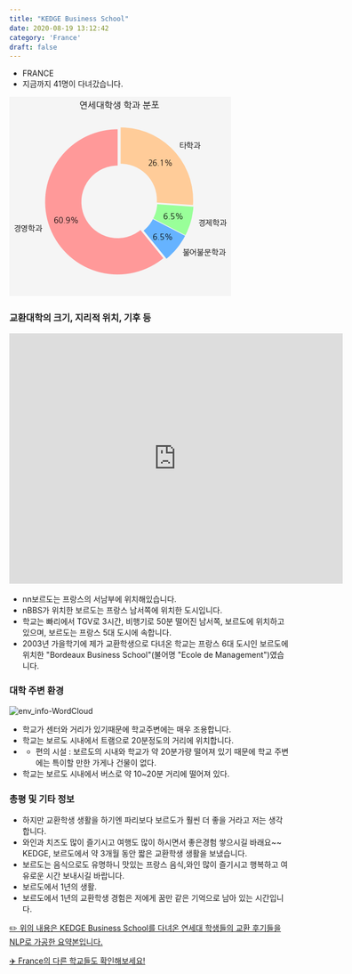 ```yaml
---
title: "KEDGE Business School"
date: 2020-08-19 13:12:42
category: 'France'
draft: false
---
```



* FRANCE
* 지금까지 41명이 다녀갔습니다. 

![department-info](../plots/FR000002.png)
### 교환대학의 크기, 지리적 위치, 기후 등
<iframe
width="600"
height="450"
frameborder="0" style="border:0"
src="https://www.google.com/maps/embed/v1/place?key=AIzaSyC9e1AME-pVmWC4hBpFdu5S4dKzyepa3HQ&q=KEDGE+Business+School&center=44.7964981,-0.6020615&zoom=14" allowfullscreen>
</iframe>

* nn보르도는 프랑스의 서남부에 위치해있습니다.
* nBBS가 위치한 보르도는 프랑스 남서쪽에 위치한 도시입니다.
* 학교는 빠리에서 TGV로 3시간, 비행기로 50분 떨어진 남서쪽, 보르도에 위치하고 있으며, 보르도는 프랑스 5대 도시에 속합니다.
* 2003년 가을학기에 제가 교환학생으로 다녀온 학교는 프랑스 6대 도시인 보르도에 위치한 "Bordeaux Business School"(불어명 "Ecole de Management")였습니다.


### 대학 주변 환경

![env_info-WordCloud](../univ_wordclouds_okt/env_info/FR000002_env_info_okt.png)

* 학교가 센터와 거리가 있기때문에 학교주변에는 매우 조용합니다.
* 학교는 보르도 시내에서 트램으로 20분정도의 거리에 위치합니다.
* - 편의 시설 : 보르도의 시내와 학교가 약 20분가량 떨어져 있기 때문에 학교 주변에는 특이할 만한 가게나 건물이 없다.
* 학교는 보르도 시내에서 버스로 약 10~20분 거리에 떨어져 있다.


### 총평 및 기타 정보 
* 하지만 교환학생 생활을 하기엔 파리보다 보르도가 훨씬 더 좋을 거라고 저는 생각합니다.
* 와인과 치즈도 많이 즐기시고 여행도 많이 하시면서 좋은경험 쌓으시길 바래요~~ KEDGE, 보르도에서 약 3개월 동안 짧은 교환학생 생활을 보냈습니다.
* 보르도는 음식으로도 유명하니 맛있는 프랑스 음식,와인 많이 즐기시고 행복하고 여유로운 시간 보내시길 바랍니다.
* 보르도에서 1년의 생활.
* 보르도에서 1년의 교환학생 경험은 저에게 꿈만 같은 기억으로 남아 있는 시간입니다.


[✏️ 위의 내용은 KEDGE Business School를 다녀온 연세대 학생들의 교환 후기들을 NLP로 가공한 요약본입니다.](http://oia.yonsei.ac.kr/partner/expReport.asp?ucode=FR000002&bgbn=A)

[✈️ France의 다른 학교들도 확인해보세요!](https://yonsei-exchange.netlify.app/?category=France)
